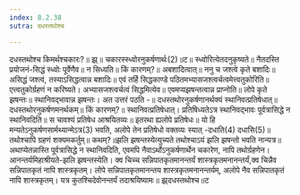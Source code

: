 ```yaml
---
index: 8.2.38
sutra: दधस्तथोश्च

---
```

 दधस्तथोश्च किमर्थश्चकारः?॥ झ्र्॥ चकारस्स्ध्वोरनुकर्षणार्थः(2)॥ट॥ स्ध्वोरित्येतदनुकृष्यते॥ नैतदस्ति प्रयोजनं-सिद्धं स्ध्वोः पूर्वेणैव॥ न सिध्यति॥ किं कारणम्?॥ अबशादित्वात्॥ ननु च जश्त्वे कृते बशादिः॥ असिद्धं जश्त्वं, तस्याऽसिद्धत्वान्न बशादिः॥ एवं तर्हि सिद्धकाण्डे पठितमभ्यासजश्त्वर्चत्वमेत्त्वतुकोरिति॥ एत्त्वतुकोर्ग्रहणं न करिष्यते। अभ्यासजश्त्वर्चत्वं सिद्धमित्येव॥ एवमप्यझषन्तत्वान्न प्राप्नोति॥ लोपे कृते झषन्तः॥ स्थानिवद्भावान्न झषन्तः। अत उत्तरं पठति -॥ दधस्तथोरनुकर्षणानर्थक्यं स्थानिवत्प्रतिषेधात्॥ दधस्तथोरनुकर्षणमनर्थकम्॥ किं कारणम्?॥ स्थानिवत्प्रतिषेधात्। प्रतिषिध्यतेऽत्र स्थानिवद्भावः पूर्वत्रासिद्धे न स्थानिवदिति॥ स चावश्यं प्रतिषेध आश्रयितव्यः॥ इतरथा ह्यलोपे प्रतिषेधः॥ यो हि मन्यतेऽनुकर्षणसार्मथ्यान्मेऽत्र(3) भवति, अलोपे तेन प्रतिषेधो वक्तव्यः स्यात् -दधाति(4) दधासि(5)॥ तथोश्चापि ग्रहणं शक्यमकर्तुम्॥ कथम्?॥झलि झषन्तस्येत्युच्यते तथोश्चाऽयं झलि झषन्तो भवति नान्यत्र॥ अथाप्येतन्नास्ति पूर्वत्रासिद्धे न स्थानिवदिति, एवमपि नैवाऽर्थोऽनुकर्षणार्थेन चकारेण, नापि तथोर्ग्रहणेन। आनन्तर्यमिहाश्रीयते-झलि झषन्तस्येति। क्व चिच्च सन्निपातकृतमानन्तर्यं शास्त्रकृतमनानन्तर्यं,क्व चिन्नैव सन्निपातकृतं नापि शास्त्रकृतम्। लोपे सन्निपातकृतमानन्तय शास्त्रकृतमनानन्तर्यम्, अलोपे नैव सन्निपातकृतं नापि शास्त्रकृतम्। यत्र कुतश्चिदेवोनन्तर्यं तदाश्रयिष्यामः॥ झ्र्दधस्तथोश्च॥ट 